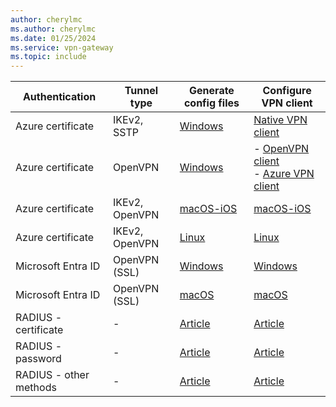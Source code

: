 ```yaml
---
author: cherylmc
ms.author: cherylmc
ms.date: 01/25/2024
ms.service: vpn-gateway
ms.topic: include
---
```


| Authentication | Tunnel type | Generate config files| Configure VPN client |
| --- | --- | --- |---|
| Azure certificate | IKEv2, SSTP   | [Windows](../articles/vpn-gateway/point-to-site-vpn-client-cert-windows.md)| [Native VPN client](../articles/vpn-gateway/point-to-site-vpn-client-certificate-windows-native.md)
| Azure certificate | OpenVPN  | [Windows](../articles/vpn-gateway/point-to-site-vpn-client-cert-windows.md)|- [OpenVPN client](../articles/vpn-gateway/point-to-site-vpn-client-cert-windows.md#openvpn)<br>- [Azure VPN client](../articles/vpn-gateway/point-to-site-vpn-client-cert-windows.md#azurevpn)
| Azure certificate | IKEv2, OpenVPN  |[macOS-iOS](../articles/vpn-gateway/point-to-site-vpn-client-cert-mac.md)|[macOS-iOS](../articles/vpn-gateway/point-to-site-vpn-client-cert-mac.md)|
| Azure certificate |  IKEv2, OpenVPN  | [Linux](../articles/vpn-gateway/point-to-site-vpn-client-cert-linux.md) |[Linux](../articles/vpn-gateway/point-to-site-vpn-client-cert-linux.md) |
| Microsoft Entra ID |OpenVPN (SSL) | [Windows](../articles/vpn-gateway/openvpn-azure-ad-client.md) |[Windows](../articles/vpn-gateway/openvpn-azure-ad-client.md) |
| Microsoft Entra ID | OpenVPN (SSL)| [macOS](../articles/vpn-gateway/openvpn-azure-ad-client-mac.md) |[macOS](../articles/vpn-gateway/openvpn-azure-ad-client-mac.md) |
| RADIUS - certificate |  - |[Article](../articles/vpn-gateway/point-to-site-vpn-client-configuration-radius-certificate.md)|[Article](../articles/vpn-gateway/point-to-site-vpn-client-configuration-radius-certificate.md)|
| RADIUS -  password | - |[Article](../articles/vpn-gateway/point-to-site-vpn-client-configuration-radius-password.md)|[Article](../articles/vpn-gateway/point-to-site-vpn-client-configuration-radius-password.md)|
| RADIUS - other methods |  - |[Article](../articles/vpn-gateway/point-to-site-vpn-client-configuration-radius-other.md)|[Article](../articles/vpn-gateway/point-to-site-vpn-client-configuration-radius-other.md)|
